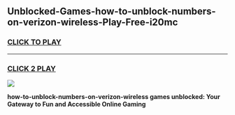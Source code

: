 
## Unblocked-Games-how-to-unblock-numbers-on-verizon-wireless-Play-Free-i20mc
<h3>
<a href="https://premium76.site?title=how-to-unblock-numbers-on-verizon-wireless&ref=20M">CLICK TO PLAY</a></h3>
<hr>

<h3>
<a href="https://premium76.site?title=how-to-unblock-numbers-on-verizon-wireless&ref=20M">CLICK 2 PLAY</a>
  
</h3>

<a href="https://premium76.site?title=how-to-unblock-numbers-on-verizon-wireless&ref=19M"><img src="https://clearcache.store/games.png"></a>


**how-to-unblock-numbers-on-verizon-wireless games unblocked: Your Gateway to Fun and Accessible Online Gaming**
